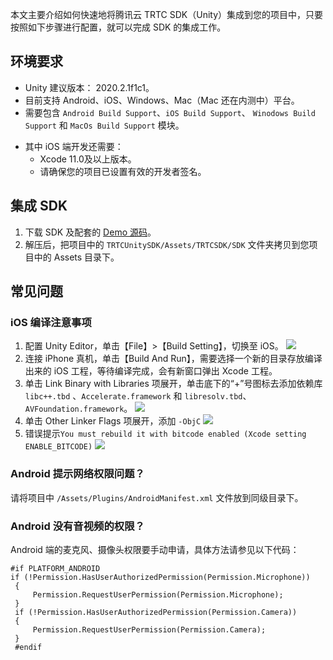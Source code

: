 本文主要介绍如何快速地将腾讯云 TRTC SDK（Unity）集成到您的项目中，只要按照如下步骤进行配置，就可以完成 SDK 的集成工作。

## 环境要求
* Unity 建议版本： 2020.2.1f1c1。
* 目前支持 Android、iOS、Windows、Mac（Mac 还在内测中）平台。
* 需要包含 `Android Build Support`、`iOS Build Support`、 `Winodows Build Support` 和 `MacOs Build Support` 模块。
- 其中 iOS  端开发还需要：
  - Xcode 11.0及以上版本。
  - 请确保您的项目已设置有效的开发者签名。

## 集成 SDK
1. 下载 SDK 及配套的 [Demo 源码](https://github.com/tencentyun/TRTCUnitySDK)。
2. 解压后，把项目中的 `TRTCUnitySDK/Assets/TRTCSDK/SDK` 文件夹拷贝到您项目中的 Assets 目录下。

## 常见问题
### iOS 编译注意事项
1. 配置 Unity Editor，单击【File】>【Build Setting】，切换至 iOS。
![](https://tccweb-1258344699.cos.ap-nanjing.myqcloud.com/sdk/trtc/unity/ios.png)
2. 连接 iPhone 真机，单击【Build And Run】，需要选择一个新的目录存放编译出来的 iOS 工程，等待编译完成，会有新窗口弹出 Xcode 工程。
3. 单击 Link Binary with Libraries 项展开，单击底下的“+”号图标去添加依赖库 `libc++.tbd` 、`Accelerate.framework` 和 `libresolv.tbd`、`AVFoundation.framework`。
![](https://imgcache.qq.com/operation/dianshi/other/objc.2244a0e66e271a1b1f75d73c48fb47097d7bd967.png)
4. 单击 Other Linker Flags 项展开，添加 `-ObjC`
![](https://imgcache.qq.com/operation/dianshi/other/8.6-objc.e0df060a638c1056fc07d1cb51c303a9de5b542f.png)
5. 错误提示`You must rebuild it with bitcode enabled (Xcode setting ENABLE_BITCODE)`
![](https://imgcache.qq.com/operation/dianshi/other/enable.d0cd40914b1d60e74bcc32b0c14ad5afbca4d1ee.png)

### Android 提示网络权限问题？
请将项目中 `/Assets/Plugins/AndroidManifest.xml` 文件放到同级目录下。

### Android 没有音视频的权限？
Android 端的麦克风、摄像头权限要手动申请，具体方法请参见以下代码：
```
#if PLATFORM_ANDROID
if (!Permission.HasUserAuthorizedPermission(Permission.Microphone))
 {
     Permission.RequestUserPermission(Permission.Microphone);
 }
 if (!Permission.HasUserAuthorizedPermission(Permission.Camera))
 {
     Permission.RequestUserPermission(Permission.Camera);
 }
 #endif
```  
